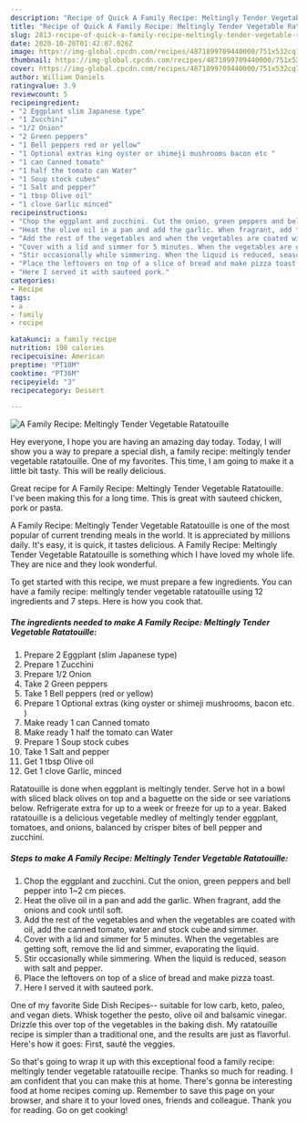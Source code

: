 ```yaml
---
description: "Recipe of Quick A Family Recipe: Meltingly Tender Vegetable Ratatouille"
title: "Recipe of Quick A Family Recipe: Meltingly Tender Vegetable Ratatouille"
slug: 2813-recipe-of-quick-a-family-recipe-meltingly-tender-vegetable-ratatouille
date: 2020-10-20T01:42:07.026Z
image: https://img-global.cpcdn.com/recipes/4871899709440000/751x532cq70/a-family-recipe-meltingly-tender-vegetable-ratatouille-recipe-main-photo.jpg
thumbnail: https://img-global.cpcdn.com/recipes/4871899709440000/751x532cq70/a-family-recipe-meltingly-tender-vegetable-ratatouille-recipe-main-photo.jpg
cover: https://img-global.cpcdn.com/recipes/4871899709440000/751x532cq70/a-family-recipe-meltingly-tender-vegetable-ratatouille-recipe-main-photo.jpg
author: William Daniels
ratingvalue: 3.9
reviewcount: 5
recipeingredient:
- "2 Eggplant slim Japanese type"
- "1 Zucchini"
- "1/2 Onion"
- "2 Green peppers"
- "1 Bell peppers red or yellow"
- "1 Optional extras king oyster or shimeji mushrooms bacon etc "
- "1 can Canned tomato"
- "1 half the tomato can Water"
- "1 Soup stock cubes"
- "1 Salt and pepper"
- "1 tbsp Olive oil"
- "1 clove Garlic minced"
recipeinstructions:
- "Chop the eggplant and zucchini. Cut the onion, green peppers and bell pepper into 1~2 cm pieces."
- "Heat the olive oil in a pan and add the garlic. When fragrant, add the onions and cook until soft."
- "Add the rest of the vegetables and when the vegetables are coated with oil, add the canned tomato, water and stock cube and simmer."
- "Cover with a lid and simmer for 5 minutes. When the vegetables are getting soft, remove the lid and simmer, evaporating the liquid."
- "Stir occasionally while simmering. When the liquid is reduced, season with salt and pepper."
- "Place the leftovers on top of a slice of bread and make pizza toast."
- "Here I served it with sauteed pork."
categories:
- Recipe
tags:
- a
- family
- recipe

katakunci: a family recipe 
nutrition: 198 calories
recipecuisine: American
preptime: "PT10M"
cooktime: "PT36M"
recipeyield: "3"
recipecategory: Dessert

---
```



![A Family Recipe: Meltingly Tender Vegetable Ratatouille](https://img-global.cpcdn.com/recipes/4871899709440000/751x532cq70/a-family-recipe-meltingly-tender-vegetable-ratatouille-recipe-main-photo.jpg)

Hey everyone, I hope you are having an amazing day today. Today, I will show you a way to prepare a special dish, a family recipe: meltingly tender vegetable ratatouille. One of my favorites. This time, I am going to make it a little bit tasty. This will be really delicious.

Great recipe for A Family Recipe: Meltingly Tender Vegetable Ratatouille. I&#39;ve been making this for a long time. This is great with sauteed chicken, pork or pasta.

A Family Recipe: Meltingly Tender Vegetable Ratatouille is one of the most popular of current trending meals in the world. It is appreciated by millions daily. It's easy, it is quick, it tastes delicious. A Family Recipe: Meltingly Tender Vegetable Ratatouille is something which I have loved my whole life. They are nice and they look wonderful.


To get started with this recipe, we must prepare a few ingredients. You can have a family recipe: meltingly tender vegetable ratatouille using 12 ingredients and 7 steps. Here is how you cook that.

<!--inarticleads1-->

##### The ingredients needed to make A Family Recipe: Meltingly Tender Vegetable Ratatouille:

1. Prepare 2 Eggplant (slim Japanese type)
1. Prepare 1 Zucchini
1. Prepare 1/2 Onion
1. Take 2 Green peppers
1. Take 1 Bell peppers (red or yellow)
1. Prepare 1 Optional extras (king oyster or shimeji mushrooms, bacon etc. )
1. Make ready 1 can Canned tomato
1. Make ready 1 half the tomato can Water
1. Prepare 1 Soup stock cubes
1. Take 1 Salt and pepper
1. Get 1 tbsp Olive oil
1. Get 1 clove Garlic, minced


Ratatouille is done when eggplant is meltingly tender. Serve hot in a bowl with sliced black olives on top and a baguette on the side or see variations below. Refrigerate extra for up to a week or freeze for up to a year. Baked ratatouille is a delicious vegetable medley of meltingly tender eggplant, tomatoes, and onions, balanced by crisper bites of bell pepper and zucchini. 

<!--inarticleads2-->

##### Steps to make A Family Recipe: Meltingly Tender Vegetable Ratatouille:

1. Chop the eggplant and zucchini. Cut the onion, green peppers and bell pepper into 1~2 cm pieces.
1. Heat the olive oil in a pan and add the garlic. When fragrant, add the onions and cook until soft.
1. Add the rest of the vegetables and when the vegetables are coated with oil, add the canned tomato, water and stock cube and simmer.
1. Cover with a lid and simmer for 5 minutes. When the vegetables are getting soft, remove the lid and simmer, evaporating the liquid.
1. Stir occasionally while simmering. When the liquid is reduced, season with salt and pepper.
1. Place the leftovers on top of a slice of bread and make pizza toast.
1. Here I served it with sauteed pork.


One of my favorite Side Dish Recipes-- suitable for low carb, keto, paleo, and vegan diets. Whisk together the pesto, olive oil and balsamic vinegar. Drizzle this over top of the vegetables in the baking dish. My ratatouille recipe is simpler than a traditional one, and the results are just as flavorful. Here&#39;s how it goes: First, sauté the veggies. 

So that's going to wrap it up with this exceptional food a family recipe: meltingly tender vegetable ratatouille recipe. Thanks so much for reading. I am confident that you can make this at home. There's gonna be interesting food at home recipes coming up. Remember to save this page on your browser, and share it to your loved ones, friends and colleague. Thank you for reading. Go on get cooking!
